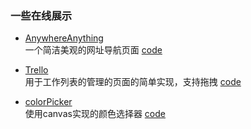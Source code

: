 
### 一些在线展示
* [AnywhereAnything](/AnywhereAnything)
  <br>一个简洁美观的网址导航页面 [code](https://github.com/cheer-hwj/AnywhereAnything)

* [Trello](/Trello)
  <br>用于工作列表的管理的页面的简单实现，支持拖拽 [code](https://github.com/cheer-hwj/Trello)

* [colorPicker](/colorPicker)
  <br>使用canvas实现的颜色选择器 [code](https://github.com/cheer-hwj/colorPicker)
